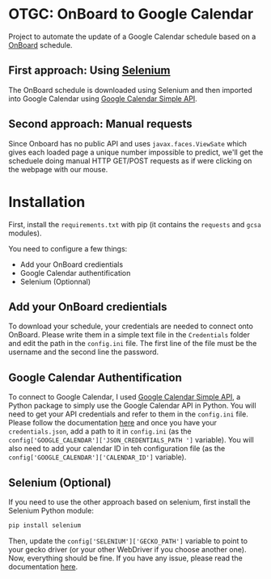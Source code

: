 # OTGC: OnBoard to Google Calendar

Project to automate the update of a Google Calendar schedule based on a [OnBoard](https://onboard.ec-nantes.fr) schedule.

## First approach: Using [Selenium](https://www.selenium.dev/)

The OnBoard schedule is downloaded using Selenium and then imported into Google Calendar using [Google Calendar Simple API](https://github.com/kuzmoyev/google-calendar-simple-api).

## Second approach: Manual requests

Since Onboard has no public API and uses `javax.faces.ViewSate` which gives each loaded page a unique number impossible to predict, we'll get the scheduele doing manual HTTP GET/POST requests as if were clicking on the webpage with our mouse.

# Installation

First, install the ``requirements.txt`` with pip (it contains the ``requests`` and ``gcsa`` modules).

You need to configure a few things:

* Add your OnBoard credientials
* Google Calendar authentification
* Selenium (Optionnal)

## Add your OnBoard credientials

To download your schedule, your credentials are needed to connect onto OnBoard.
Please write them in a simple text file in the ``Credentials`` folder and edit the path in the `config.ini` file.
The first line of the file must be the username and the second line the password.

## Google Calendar Authentification

To connect to Google Calendar, I used [Google Calendar Simple API](https://github.com/kuzmoyev/google-calendar-simple-api), a Python package to simply use the Google Calendar API in Python.
You will need to get your API credentials and refer to them in the `config.ini` file. Please follow the documentation [here](https://google-calendar-simple-api.readthedocs.io/en/latest/getting_started.html) and once you have your `credentials.json`, add a path to it in `config.ini` (as the `config['GOOGLE_CALENDAR']['JSON_CREDENTIALS_PATH ']` variable).
You will also need to add your calendar ID in teh configuration file (as the `config['GOOGLE_CALENDAR']['CALENDAR_ID']` variable).

## Selenium (Optional)

If you need to use the other approach based on selenium, first install the Selenium Python module:

```python
pip install selenium    
```

Then, update the `config['SELENIUM']['GECKO_PATH']` variable to point to your gecko driver (or your other WebDriver if you choose another one).
Now, everything should be fine. If you have any issue, please read the documentation [here](https://selenium-python.readthedocs.io/installation.html).
